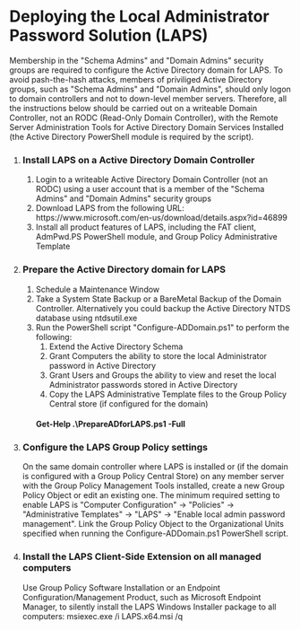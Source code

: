 # Deploying the Local Administrator Password Solution (LAPS)
<p>
Membership in the "Schema Admins" and "Domain Admins" security groups are required to configure the Active Directory domain for LAPS.
To avoid pash-the-hash attacks, members of priviliged Active Directory groups, such as "Schema Admins" and "Domain Admins", should only logon to domain controllers and not to down-level member servers. Therefore, all the instructions below should be carried out on a writeable Domain Controller, not an RODC (Read-Only Domain Controller), with the Remote Server Administration Tools for Active Directory Domain Services Installed (the Active Directory PowerShell module is required by the script).
</p>
<p>
  <ol>
    <li>
      <H3>Install LAPS on a Active Directory Domain Controller</H3>
      <ol>
        <li>Login to a writeable Active Directory Domain Controller (not an RODC) using a user account that is a member of the "Schema Admins" and "Domain Admins" security groups</li>
        <li>Download LAPS from the following URL: https://www.microsoft.com/en-us/download/details.aspx?id=46899</li>
        <li>Install all product features of LAPS, including the FAT client, AdmPwd.PS PowerShell module, and Group Policy Administrative Template</li>
      </ol>
    </li>
    <li>
      <H3>Prepare the Active Directory domain for LAPS</H3>
      <ol>
        <li>Schedule a Maintenance Window</li>
        <li>Take a System State Backup or a BareMetal Backup of the Domain Controller. Alternatively you could backup the Active Directory NTDS database using ntdsutil.exe</li>
        <li>Run the PowerShell script "Configure-ADDomain.ps1" to perform the following:
        <ol>
          <li>Extend the Active Directory Schema</li>
          <li>Grant Computers the ability to store the local Administrator password in Active Directory</li>
          <li>Grant Users and Groups the ability to view and reset the local Administrator passwords stored in Active Directory</li>
          <li>Copy the LAPS Administrative Template files to the Group Policy Central store (if configured for the domain)</li>
        </ol>
          <H4>Get-Help .\PrepareADforLAPS.ps1 -Full</H4>
      </ol>
    </li>
    <li><H3>Configure the LAPS Group Policy settings</H3>
      On the same domain controller where LAPS is installed or (if the domain is configured with a Group Policy Central Store) on any member server with the Group Policy Management Tools installed, create a new Group Policy Object or edit an existing one. The minimum required setting to enable LAPS is "Computer Configuration" -> "Policies" -> "Administrative Templates" -> "LAPS" -> "Enable local admin password management". Link the Group Policy Object to the Organizational Units specified when running the Configure-ADDomain.ps1 PowerShell script.
    </li>
    <li><H3>Install the LAPS Client-Side Extension on all managed computers</H3>
    Use Group Policy Software Installation or an Endpoint Configuration/Management Product, such as Microsoft Endpoint Manager, to silently install the LAPS Windows Installer package to all computers: msiexec.exe /i LAPS.x64.msi /q</li>
  </ol>
</p>
